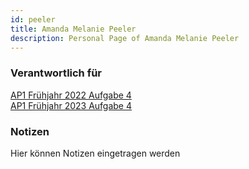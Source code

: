 ```yaml
---
id: peeler
title: Amanda Melanie Peeler
description: Personal Page of Amanda Melanie Peeler
---
```


### Verantwortlich für

[AP1 Frühjahr 2022 Aufgabe 4](../AP1/2022/ap1f_2022/ap1f_2022_a4.md)  
[AP1 Frühjahr 2023 Aufgabe 4](../AP1/2022/ap1f_2023/ap1f_2023_a4.md)

### Notizen
Hier können Notizen eingetragen werden
